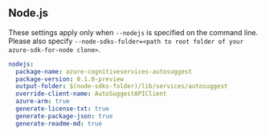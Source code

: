 ## Node.js

These settings apply only when `--nodejs` is specified on the command line.
Please also specify `--node-sdks-folder=<path to root folder of your azure-sdk-for-node clone>`.

``` yaml $(nodejs)
nodejs:
  package-name: azure-cognitiveservices-autosuggest
  package-version: 0.1.0-preview
  output-folder: $(node-sdks-folder)/lib/services/autosuggest
  override-client-name: AutoSuggestAPIClient
  azure-arm: true
  generate-license-txt: true
  generate-package-json: true
  generate-readme-md: true
```
